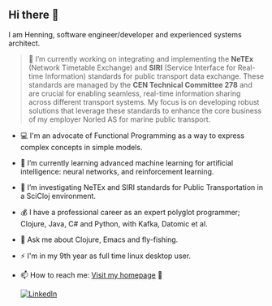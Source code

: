 ## Hi there 👋

I am Henning, software engineer/developer and experienced systems architect.

> 🔭 I’m currently working on integrating and implementing the **NeTEx** (Network Timetable Exchange) and **SIRI** (Service Interface for Real-time Information) standards for public transport data exchange. These standards are managed by the **CEN Technical Committee 278** and are crucial for enabling seamless, real-time information sharing across different transport systems. My focus is on developing robust solutions that leverage these standards to enhance the core business of my employer Norled AS for marine public transport.

- 💻 I'm an advocate of Functional Programming as a way to express complex concepts in simple models.
- 🌱 I’m currently learning advanced machine learning for artificial intelligence: neural networks, and reinforcement learning.
- 🤔 I’m investigating NeTEx and SIRI standards for Public Transportation in a SciCloj environment.
- 💰 I have a professional career as an expert polyglot programmer; Clojure, Java, C# and Python, with Kafka, Datomic et al.
- 💬 Ask me about Clojure, Emacs and fly-fishing.
- ⚡ I'm in my 9th year as full time linux desktop user.
- 📫 How to reach me: [Visit my homepage](https://jansenh.no) 🚀

  [![LinkedIn](https://img.shields.io/badge/LinkedIn-0077B5?style=for-the-badge&logo=linkedin&logoColor=white)](https://www.linkedin.com/in/henningjansen)
